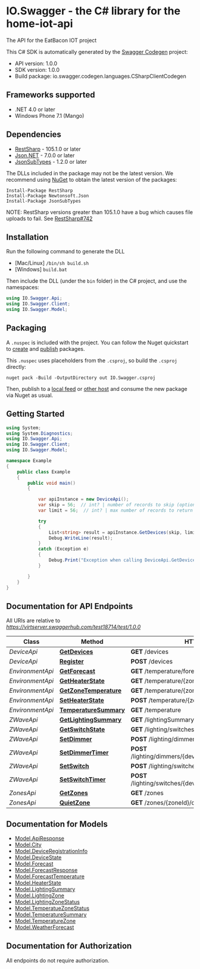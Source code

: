 # IO.Swagger - the C# library for the home-iot-api

The API for the EatBacon IOT project

This C# SDK is automatically generated by the [Swagger Codegen](https://github.com/swagger-api/swagger-codegen) project:

- API version: 1.0.0
- SDK version: 1.0.0
- Build package: io.swagger.codegen.languages.CSharpClientCodegen

<a name="frameworks-supported"></a>
## Frameworks supported
- .NET 4.0 or later
- Windows Phone 7.1 (Mango)

<a name="dependencies"></a>
## Dependencies
- [RestSharp](https://www.nuget.org/packages/RestSharp) - 105.1.0 or later
- [Json.NET](https://www.nuget.org/packages/Newtonsoft.Json/) - 7.0.0 or later
- [JsonSubTypes](https://www.nuget.org/packages/JsonSubTypes/) - 1.2.0 or later

The DLLs included in the package may not be the latest version. We recommend using [NuGet](https://docs.nuget.org/consume/installing-nuget) to obtain the latest version of the packages:
```
Install-Package RestSharp
Install-Package Newtonsoft.Json
Install-Package JsonSubTypes
```

NOTE: RestSharp versions greater than 105.1.0 have a bug which causes file uploads to fail. See [RestSharp#742](https://github.com/restsharp/RestSharp/issues/742)

<a name="installation"></a>
## Installation
Run the following command to generate the DLL
- [Mac/Linux] `/bin/sh build.sh`
- [Windows] `build.bat`

Then include the DLL (under the `bin` folder) in the C# project, and use the namespaces:
```csharp
using IO.Swagger.Api;
using IO.Swagger.Client;
using IO.Swagger.Model;
```
<a name="packaging"></a>
## Packaging

A `.nuspec` is included with the project. You can follow the Nuget quickstart to [create](https://docs.microsoft.com/en-us/nuget/quickstart/create-and-publish-a-package#create-the-package) and [publish](https://docs.microsoft.com/en-us/nuget/quickstart/create-and-publish-a-package#publish-the-package) packages.

This `.nuspec` uses placeholders from the `.csproj`, so build the `.csproj` directly:

```
nuget pack -Build -OutputDirectory out IO.Swagger.csproj
```

Then, publish to a [local feed](https://docs.microsoft.com/en-us/nuget/hosting-packages/local-feeds) or [other host](https://docs.microsoft.com/en-us/nuget/hosting-packages/overview) and consume the new package via Nuget as usual.

<a name="getting-started"></a>
## Getting Started

```csharp
using System;
using System.Diagnostics;
using IO.Swagger.Api;
using IO.Swagger.Client;
using IO.Swagger.Model;

namespace Example
{
    public class Example
    {
        public void main()
        {

            var apiInstance = new DeviceApi();
            var skip = 56;  // int? | number of records to skip (optional) 
            var limit = 56;  // int? | max number of records to return (optional) 

            try
            {
                List<string> result = apiInstance.GetDevices(skip, limit);
                Debug.WriteLine(result);
            }
            catch (Exception e)
            {
                Debug.Print("Exception when calling DeviceApi.GetDevices: " + e.Message );
            }

        }
    }
}
```

<a name="documentation-for-api-endpoints"></a>
## Documentation for API Endpoints

All URIs are relative to *https://virtserver.swaggerhub.com/test18714/test/1.0.0*

Class | Method | HTTP request | Description
------------ | ------------- | ------------- | -------------
*DeviceApi* | [**GetDevices**](docs/DeviceApi.md#getdevices) | **GET** /devices | 
*DeviceApi* | [**Register**](docs/DeviceApi.md#register) | **POST** /devices | 
*EnvironmentApi* | [**GetForecast**](docs/EnvironmentApi.md#getforecast) | **GET** /temperature/forecast/{days} | 
*EnvironmentApi* | [**GetHeaterState**](docs/EnvironmentApi.md#getheaterstate) | **GET** /temperature/{zoneId}/heater | 
*EnvironmentApi* | [**GetZoneTemperature**](docs/EnvironmentApi.md#getzonetemperature) | **GET** /temperature/{zoneId} | 
*EnvironmentApi* | [**SetHeaterState**](docs/EnvironmentApi.md#setheaterstate) | **POST** /temperature/{zoneId}/heater/{state} | 
*EnvironmentApi* | [**TemperatureSummary**](docs/EnvironmentApi.md#temperaturesummary) | **GET** /temperature | 
*ZWaveApi* | [**GetLightingSummary**](docs/ZWaveApi.md#getlightingsummary) | **GET** /lightingSummary | 
*ZWaveApi* | [**GetSwitchState**](docs/ZWaveApi.md#getswitchstate) | **GET** /lighting/switches/{deviceId} | 
*ZWaveApi* | [**SetDimmer**](docs/ZWaveApi.md#setdimmer) | **POST** /lighting/dimmers/{deviceId}/{value} | 
*ZWaveApi* | [**SetDimmerTimer**](docs/ZWaveApi.md#setdimmertimer) | **POST** /lighting/dimmers/{deviceId}/{value}/timer/{timeunit} | 
*ZWaveApi* | [**SetSwitch**](docs/ZWaveApi.md#setswitch) | **POST** /lighting/switches/{deviceId}/{value} | 
*ZWaveApi* | [**SetSwitchTimer**](docs/ZWaveApi.md#setswitchtimer) | **POST** /lighting/switches/{deviceId}/{value}/timer/{minutes} | 
*ZonesApi* | [**GetZones**](docs/ZonesApi.md#getzones) | **GET** /zones | 
*ZonesApi* | [**QuietZone**](docs/ZonesApi.md#quietzone) | **GET** /zones/{zoneId}/quiet | 


<a name="documentation-for-models"></a>
## Documentation for Models

 - [Model.ApiResponse](docs/ApiResponse.md)
 - [Model.City](docs/City.md)
 - [Model.DeviceRegistrationInfo](docs/DeviceRegistrationInfo.md)
 - [Model.DeviceState](docs/DeviceState.md)
 - [Model.Forecast](docs/Forecast.md)
 - [Model.ForecastResponse](docs/ForecastResponse.md)
 - [Model.ForecastTemperature](docs/ForecastTemperature.md)
 - [Model.HeaterState](docs/HeaterState.md)
 - [Model.LightingSummary](docs/LightingSummary.md)
 - [Model.LightingZone](docs/LightingZone.md)
 - [Model.LightingZoneStatus](docs/LightingZoneStatus.md)
 - [Model.TemperatueZoneStatus](docs/TemperatueZoneStatus.md)
 - [Model.TemperatureSummary](docs/TemperatureSummary.md)
 - [Model.TemperatureZone](docs/TemperatureZone.md)
 - [Model.WeatherForecast](docs/WeatherForecast.md)


<a name="documentation-for-authorization"></a>
## Documentation for Authorization

All endpoints do not require authorization.
